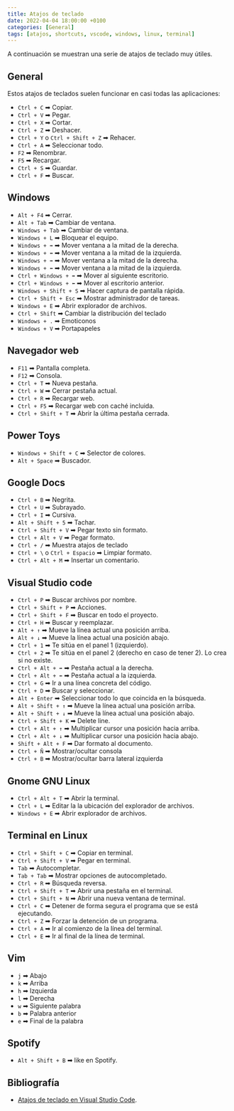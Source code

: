 ```yaml
---
title: Atajos de teclado
date: 2022-04-04 18:00:00 +0100
categories: [General]
tags: [atajos, shortcuts, vscode, windows, linux, terminal]
---
```


A continuación se muestran una serie de atajos de teclado muy útiles.

## General

Estos atajos de teclados suelen funcionar en casi todas las aplicaciones:

- `Ctrl + C` ➡ Copiar.
- `Ctrl + V` ➡ Pegar.
- `Ctrl + X` ➡ Cortar.
- `Ctrl + Z` ➡ Deshacer.
- `Ctrl + Y` o `Ctrl + Shift + Z` ➡ Rehacer.
- `Ctrl + A` ➡ Seleccionar todo.
- `F2` ➡ Renombrar.
- `F5` ➡ Recargar.
- `Ctrl + S` ➡ Guardar.
- `Ctrl + F` ➡ Buscar.

## Windows

- `Alt + F4` ➡ Cerrar.
- `Alt + Tab` ➡ Cambiar de ventana.
- `Windows + Tab` ➡ Cambiar de ventana.
- `Windows + L` ➡ Bloquear el equipo.
- `Windows + ➡` ➡ Mover ventana a la mitad de la derecha.
- `Windows + ⬅` ➡ Mover ventana a la mitad de la izquierda.
- `Windows + ➡` ➡ Mover ventana a la mitad de la derecha.
- `Windows + ⬅` ➡ Mover ventana a la mitad de la izquierda.
- `Ctrl + Windows + ➡` ➡ Mover al siguiente escritorio.
- `Ctrl + Windows + ⬅` ➡ Mover al escritorio anterior.
- `Windows + Shift + S` ➡ Hacer captura de pantalla rápida.
- `Ctrl + Shift + Esc` ➡ Mostrar administrador de tareas.
- `Windows + E` ➡ Abrir explorador de archivos.
- `Ctrl + Shift` ➡ Cambiar la distribución del teclado
- `Windows + .` ➡ Emoticonos
- `Windows + V` ➡ Portapapeles

## Navegador web

- `F11` ➡ Pantalla completa.
- `F12` ➡ Consola.
- `Ctrl + T` ➡ Nueva pestaña.
- `Ctrl + W` ➡ Cerrar pestaña actual.
- `Ctrl + R` ➡ Recargar web.
- `Ctrl + F5` ➡ Recargar web con caché incluida.
- `Ctrl + Shift + T` ➡ Abrir la última pestaña cerrada.

## Power Toys

- `Windows + Shift + C` ➡ Selector de colores.
- `Alt + Space` ➡ Buscador.

## Google Docs

- `Ctrl + B` ➡ Negrita.
- `Ctrl + U` ➡ Subrayado.
- `Ctrl + I` ➡ Cursiva.
- `Alt + Shift + 5` ➡ Tachar.
- `Ctrl + Shift + V` ➡ Pegar texto sin formato.
- `Ctrl + Alt + V` ➡ Pegar formato.
- `Ctrl + /` ➡ Muestra atajos de teclado
- `Ctrl + \` o `Ctrl + Espacio` ➡ Limpiar formato.
- `Ctrl + Alt + M` ➡ Insertar un comentario.

## Visual Studio code

- `Ctrl + P` ➡ Buscar archivos por nombre.
- `Ctrl + Shift + P` ➡ Acciones.
- `Ctrl + Shift + F` ➡ Buscar en todo el proyecto.
- `Ctrl + H` ➡ Buscar y reemplazar.
- `Alt + ↑` ➡ Mueve la línea actual una posición arriba.
- `Alt + ↓` ➡ Mueve la línea actual una posición abajo.
- `Ctrl + 1` ➡ Te sitúa en el panel 1 (izquierdo).
- `Ctrl + 2` ➡ Te sitúa en el panel 2 (derecho en caso de tener 2). Lo crea si no existe.
- `Ctrl + Alt + ➡` ➡ Pestaña actual a la derecha.
- `Ctrl + Alt + ⬅` ➡ Pestaña actual a la izquierda.
- `Ctrl + G` ➡ Ir a una línea concreta del código.
- `Ctrl + D` ➡ Buscar y seleccionar.
- `Alt + Enter` ➡ Seleccionar todo lo que coincida en la búsqueda.
- `Alt + Shift + ↑` ➡ Mueve la línea actual una posición arriba.
- `Alt + Shift + ↓` ➡ Mueve la línea actual una posición abajo.
- `Ctrl + Shift + K` ➡ Delete line.
- `Ctrl + Alt + ↑` ➡ Multiplicar cursor una posición hacia arriba.
- `Ctrl + Alt + ↓` ➡ Multiplicar cursor una posición hacia abajo.
- `Shift + Alt + F` ➡ Dar formato al documento.
- `Ctrl + Ñ` ➡ Mostrar/ocultar consola
- `Ctrl + B` ➡ Mostrar/ocultar barra lateral izquierda

## Gnome GNU Linux

- `Ctrl + Alt + T` ➡ Abrir la terminal.
- `Ctrl + L` ➡ Editar la la ubicación del explorador de archivos.
- `Windows + E` ➡ Abrir explorador de archivos.

## Terminal en Linux

- `Ctrl + Shift + C` ➡ Copiar en terminal.
- `Ctrl + Shift + V` ➡ Pegar en terminal.
- `Tab` ➡ Autocompletar.
- `Tab + Tab` ➡ Mostrar opciones de autocompletado.
- `Ctrl + R` ➡ Búsqueda reversa.
- `Ctrl + Shift + T` ➡ Abrir una pestaña en el terminal.
- `Ctrl + Shift + N` ➡ Abrir una nueva ventana de terminal.
- `Ctrl + C` ➡ Detener de forma segura el programa que se está ejecutando.
- `Ctrl + Z` ➡ Forzar la detención de un programa.
- `Ctrl + A` ➡ Ir al comienzo de la línea del terminal.
- `Ctrl + E` ➡ Ir al final de la línea de terminal.

## Vim

- `j` ➡ Abajo
- `k` ➡ Arriba
- `h` ➡ Izquierda
- `l` ➡ Derecha
- `w` ➡ Siguiente palabra
- `b` ➡ Palabra anterior
- `e` ➡ Final de la palabra

## Spotify

- `Alt + Shift + B` ➡ like en Spotify.


## Bibliografía

- [Atajos de teclado en Visual Studio Code](https://carontestudio.com/blog/atajos-de-teclado-en-visual-studio-code/).